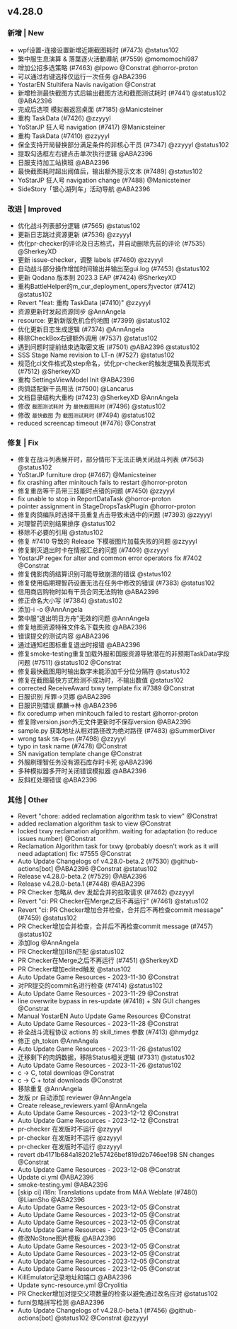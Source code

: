 ## v4.28.0

### 新增 | New

- wpf设置-连接设置新增近期截图耗时 (#7473) @status102
- 繁中服生息演算 & 落葉逐火活動導航 (#7559) @momomochi987
- 增加公招多选策略 (#7463) @lpowo @Constrat @horror-proton
- 可以通过右键选择仅运行一次任务 @ABA2396
- YostarEN Stultifera Navis navigation @Constrat
- 新增检测最快截图方式后输出截图方法和截图测试耗时 (#7441) @status102 @ABA2396
- 完成后选项 模拟器返回桌面 (#7185) @Manicsteiner
- 重构 TaskData (#7426) @zzyyyl
- YoStarJP 狂人号 navigation (#7417) @Manicsteiner
- 重构 TaskData (#7410) @zzyyyl
- 保全支持开局替换部分满足条件的非核心干员 (#7347) @zzyyyl @status102
- 提取勾选框左右键点击单次执行逻辑 @ABA2396
- 日服支持加工站换班 @ABA2396
- 最快截图耗时超出阈值后，输出额外提示文本 (#7489) @status102
- YoStarJP 狂人号 navigation change (#7488) @Manicsteiner
- SideStory「银心湖列车」活动导航 @ABA2396

### 改进 | Improved

- 优化战斗列表部分逻辑 (#7565) @status102
- 更新日志跳过资源更新 (#7536) @zzyyyl
- 优化pr-checker的评论及日志格式，并自动删除先前的评论 (#7535) @SherkeyXD
- 更新 issue-checker，调整 labels (#7460) @zzyyyl
- 自动战斗部分操作增加时间输出并输出至gui.log (#7453) @status102
- 更新 Qodana 版本到 2023.3 EAP (#7424) @SherkeyXD
- 重构BattleHelper的m_cur_deployment_opers为vector (#7412) @status102
- Revert "feat: 重构 TaskData (#7410)" @zzyyyl
- 资源更新时发起资源同步 @AnnAngela
- resource: 更新新版危机合约地图 (#7399) @status102
- 优化更新日志生成逻辑 (#7374) @AnnAngela
- 移除CheckBox右键额外调用 (#7537) @status102
- 遇到问题时提前结束选取密文板 (#7501) @ABA2396 @status102
- SSS Stage Name revision to LT-n (#7527) @status102
- 规范化ci文件格式及step命名，优化pr-checker的触发逻辑及表现形式 (#7512) @SherkeyXD
- 重构 SettingsViewModel Init @ABA2396
- 肉鸽适配新干员用法 (#7500) @Lancarus
- 文档目录结构大重构 (#7423) @SherkeyXD @AnnAngela
- 修改 `截图测试耗时` 为 `最快截图耗时` (#7496) @status102
- 修改 `最快截图` 为 `截图测试耗时` (#7494) @status102
- reduced screencap timeout (#7476) @Constrat

### 修复 | Fix

- 修复在战斗列表展开时，部分情形下无法正确关闭战斗列表 (#7563) @status102
- YoStarJP furniture drop (#7467) @Manicsteiner
- fix crashing after minitouch fails to restart @horror-proton
- 修复重岳等干员带三技能时点错的问题 (#7450) @zzyyyl
- fix unable to stop in ReportDataTask @horror-proton
- pointer assignment in StageDropsTaskPlugin @horror-proton
- 修复肉鸽编队时选择干员重复点击导致未选中的问题 (#7393) @zzyyyl
- 对理智药识别结果排序 @status102
- 移除不必要的引用 @status102
- 修复 #7410 导致的 Release 下模板图片加载失败的问题 @zzyyyl
- 修复剿灭退出时卡在情报汇总的问题 (#7409) @zzyyyl
- YostarJP regex for alter and common error operators fix #7402 @Constrat
- 修复傀影肉鸽结算识别可能导致崩溃的错误 @status102
- 修复使用临期理智药设置无法在任务中修改的错误 (#7383) @status102
- 信用商店购物时如有干员合同无法购物 @ABA2396
- 修正命名大小写 (#7384) @status102
- 添加-i -o @AnnAngela
- 繁中服“退出明日方舟”无效的问题 @AnnAngela
- 修复地图资源特殊文件名下载失败 @ABA2396
- 错误提交的测试内容 @ABA2396
- 通过通知栏图标重复退出时报错 @ABA2396
- 修复smoke-testing重复加载外服和国服资源导致潜在的非预期TaskData字段问题 (#7511) @status102 @Constrat
- 修复最快截图用时输出数字未能添加千分位分隔符 @status102
- 修复在截图最快方式检测不成功时，不输出数值 @status102
- corrected ReceiveAward txwy template fix #7389 @Constrat
- 日服识别 斥罪->贝娜 @ABA2396
- 日服识别错误 麒麟->林 @ABA2396
- fix coredump when minitouch failed to restart @horror-proton
- 修复除version.json外无文件更新时不保存version @ABA2396
- sample.py 获取地址从相对路径改为绝对路径 (#7483) @SummerDiver
- wrong task `SN-Open` (#7498) @zzyyyl
- typo in task name (#7478) @Constrat
- SN navigation template change @Constrat
- 外服刷理智任务没有源石库存时卡死 @ABA2396
- 多种模拟器多开时关闭错误模拟器 @ABA2396
- 反斜杠处理错误 @ABA2396

### 其他 | Other

- Revert "chore: added reclamation algorithm task to view" @Constrat
- added reclamation algorithm task to view @Constrat
- locked txwy reclamation algorithm. waiting for adaptation (to reduce issues number) @Constrat
- Reclamation Algorithm task for txwy (probably doesn't work as it will need adaptation) fix: #7555 @Constrat
- Auto Update Changelogs of v4.28.0-beta.2 (#7530) @github-actions[bot] @ABA2396 @Constrat @status102
- Release v4.28.0-beta.2 (#7529) @ABA2396
- Release v4.28.0-beta.1 (#7448) @ABA2396
- PR Checker 忽略从 dev 发起合并的拉取请求 (#7462) @zzyyyl
- Revert "ci: PR Checker在Merge之后不再运行" (#7461) @status102
- Revert "ci: PR Checker增加合并检查，合并后不再检查commit message" (#7459) @status102
- PR Checker增加合并检查，合并后不再检查commit message (#7457) @status102
- 添加log @AnnAngela
- PR Checker增加i18n匹配 @status102
- PR Checker在Merge之后不再运行 (#7451) @SherkeyXD
- PR Checker增加edited触发 @status102
- Auto Update Game Resources - 2023-11-30 @Constrat
- 对PR提交的commit名进行检查 (#7414) @status102
- Auto Update Game Resources - 2023-11-29 @Constrat
- line overwrite bypass in res-update (#7418) + SN GUI changes @Constrat
- Manual YostarEN Auto Update Game Resources @Constrat
- Auto Update Game Resources - 2023-11-28 @Constrat
- 补全战斗流程协议 actions 的 skill_times 参数 (#7413) @hmydgz
- 修正 gh_token @AnnAngela
- Auto Update Game Resources - 2023-11-26 @status102
- 迁移剩下的肉鸽数据，移除Status相关逻辑 (#7331) @status102
- Auto Update Game Resources - 2023-11-26 @status102
- c -> C, total downloas @Constrat
- c -> C + total downloads @Constrat
- 移除重复 @AnnAngela
- 发版 pr 自动添加 reviewer @AnnAngela
- Create release_reviewers.yaml @AnnAngela
- Auto Update Game Resources - 2023-12-12 @Constrat
- Auto Update Game Resources - 2023-12-12 @Constrat
- pr-checker 在发版时不运行 @zzyyyl
- pr-checker 在发版时不运行 @zzyyyl
- pr-checker 在发版时不运行 @zzyyyl
- revert db4171b684a182021e57426bef819d2b746ee198 SN changes @Constrat
- Auto Update Game Resources - 2023-12-08 @Constrat
- Update ci.yml @ABA2396
- smoke-testing.yml @ABA2396
- [skip ci] i18n: Translations update from MAA Weblate (#7480) @LiamSho @ABA2396
- Auto Update Game Resources - 2023-12-05 @Constrat
- Auto Update Game Resources - 2023-12-05 @Constrat
- Auto Update Game Resources - 2023-12-05 @Constrat
- Auto Update Game Resources - 2023-12-05 @Constrat
- 修改NoStone图片模板 @ABA2396
- Auto Update Game Resources - 2023-12-05 @Constrat
- Auto Update Game Resources - 2023-12-05 @Constrat
- Auto Update Game Resources - 2023-12-05 @Constrat
- Auto Update Game Resources - 2023-12-05 @Constrat
- KillEmulator记录地址和端口 @ABA2396
- Update sync-resource.yml @Cryolitia
- PR Checker增加对提交父项数量的检查以避免通过改名应对 @status102
- furni忽略拼写检测 @ABA2396
- Auto Update Changelogs of v4.28.0-beta.1 (#7456) @github-actions[bot] @status102 @Constrat @zzyyyl
